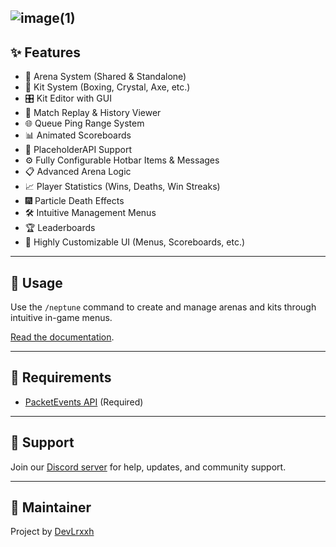 ![image(1)](https://github.com/user-attachments/assets/ef3643ed-7dd9-4875-9807-c91d7efd8fae)
---

## ✨ Features

- 🔁 Arena System (Shared & Standalone)
- 🥊 Kit System (Boxing, Crystal, Axe, etc.)
- 🎛️ Kit Editor with GUI
- 🎥 Match Replay & History Viewer
- 🌐 Queue Ping Range System
- 📊 Animated Scoreboards
- 🧩 PlaceholderAPI Support
- ⚙️ Fully Configurable Hotbar Items & Messages
- 📋 Advanced Arena Logic
- 📈 Player Statistics (Wins, Deaths, Win Streaks)
- 🎆 Particle Death Effects
- 🛠️ Intuitive Management Menus
- 🏆 Leaderboards
- 🧩 Highly Customizable UI (Menus, Scoreboards, etc.)

---

## 🧪 Usage

Use the `/neptune` command to create and manage arenas and kits through intuitive in-game menus.

[Read the documentation](./docs/README.md).

---

## 📎 Requirements

- [PacketEvents API](https://www.spigotmc.org/resources/80279/) (Required)

---

## 💬 Support

Join our [Discord server](https://discord.gg/f6rUtpy6y4) for help, updates, and community support.

---

## 👤 Maintainer

Project by [DevLrxxh](https://github.com/Devlrxxh)
